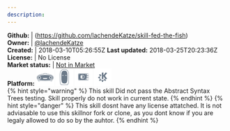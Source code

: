 ```yaml
---
description: 
---
```



**Github:** | (https://github.com/lachendeKatze/skill-fed-the-fish)  
**Owner:** | [@lachendeKatze](https://github.com/lachendeKatze)  
**Created:** | 2018-03-10T05:26:55Z  **Last updated:** 2018-03-25T20:23:36Z  
**License:** | No License  
**Market status:** | [Not in Market](https://market.mycroft.ai/skill/)  
**Platform:**   ![](.gitbook/assets/mark-1-icon.png)  ![](.gitbook/assets/mark-2-icon.png)  ![](.gitbook/assets/picroft-icon.png)  ![](.gitbook/assets/kde.png)   
{% hint style="warning" %}
This skill Did not pass the Abstract Syntax Trees testing. Skill properly do not work in current state.
{% endhint %}
{% hint style="danger" %}
This skill dosnt have any license attatched. It is not adviasable to use this skillnor fork or clone, as you dont know if you are legaly allowed to do so by the auhtor.
{% endhint %}
